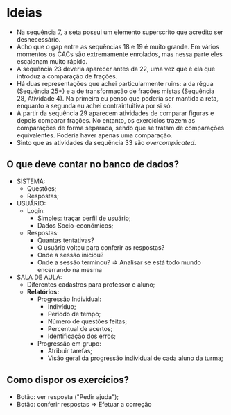 # Ideias
- Na sequência 7, a seta possui um elemento superscrito que acredito ser desnecessário.
- Acho que o gap entre as sequências 18 e 19 é muito grande. Em vários momentos os CACs são extremamente enrolados, mas nessa parte eles escalonam muito rápido.
- A sequência 23 deveria aparecer antes da 22, uma vez que é ela que introduz a comparação de frações.
- Há duas representações que achei particularmente ruins: a da régua (Sequência 25+) e a de transformação de frações mistas (Sequência 28, Atividade 4). Na primeira eu penso que poderia ser mantida a reta, enquanto a segunda eu achei contraintuitiva por si só.
- A partir da sequência 29 aparecem atividades de comparar figuras e depois comparar frações. No entanto, os exercícios trazem as comparações de forma separada, sendo que se tratam de comparações equivalentes. Poderia haver apenas uma comparação.
- Sinto que as atividades da sequência 33 são _overcomplicated_.
## O que deve contar no banco de dados?
- SISTEMA:
    - Questões;
    - Respostas;
- USUÁRIO:
    - Login:
        - Simples: traçar perfil de usuário;
        - Dados Socio-econômicos;
    - Respostas:
        - Quantas tentativas?
        - O usuário voltou para conferir as respostas?
        - Onde a sessão iniciou?
        - Onde a sessão terminou? => Analisar se está todo mundo encerrando na mesma
- SALA DE AULA:
    - Diferentes cadastros para professor e aluno;
    - **Relatórios:**
        - Progressão Individual:
            - Indivíduo;
            - Período de tempo;
            - Número de questões feitas;
            - Percentual de acertos;
            - Identificação dos erros;
        - Progressão em grupo:
            - Atribuir tarefas;
            - Visão geral da progressão individual de cada aluno da turma;
## Como dispor os exercícios?
- Botão: ver resposta ("Pedir ajuda");
- Botão: conferir respostas => Efetuar a correção